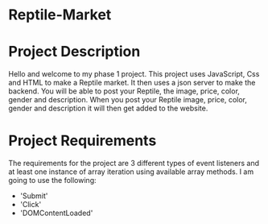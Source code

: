 Reptile-Market
======= 

Project Description
=======

Hello and welcome to my phase 1 project. This project uses JavaScript, Css and HTML to make a Reptile market. It then uses a json server to make the backend. You will be able to post your Reptile, the image, price, color, gender and description. When you post your Reptile image, price, color, gender and description it will then get added to the website.

Project Requirements
=======

The requirements for the project are 3 different types of event listeners and at least one instance of array iteration using available array methods.                                                 I am going to use the following:
* 'Submit'
* 'Click'
* 'DOMContentLoaded'
